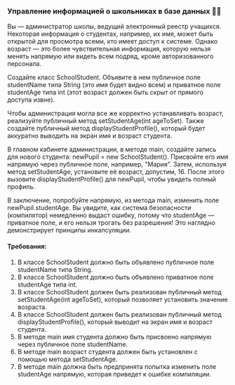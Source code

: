 
### Управление информацией о школьниках в базе данных 👩‍🎓

Вы — администратор школы, ведущий электронный реестр учащихся. Некоторая информация о студентах, например, их имя, может быть открытой для просмотра всеми, кто имеет доступ к системе. Однако возраст — это более чувствительная информация, которую нельзя менять напрямую или видеть всем подряд, кроме авторизованного персонала.

Создайте класс SchoolStudent. Объявите в нем публичное поле studentName типа String (это имя будет видно всем) и приватное поле studentAge типа int (этот возраст должен быть скрыт от прямого доступа извне).

Чтобы администрация могла все же корректно устанавливать возраст, реализуйте публичный метод setStudentAge(int ageToSet). Также создайте публичный метод displayStudentProfile(), который будет аккуратно выводить на экран имя и возраст студента.

В главном кабинете администрации, в методе main, создайте запись для нового студента: newPupil = new SchoolStudent(). Присвойте его имя напрямую через публичное поле, например, "Мария". Затем, используя метод setStudentAge, установите её возраст, допустим, 16. После этого вызовите displayStudentProfile() для newPupil, чтобы увидеть полный профиль.

В заключение, попробуйте напрямую, из метода main, изменить поле newPupil.studentAge. Вы увидите, как система безопасности (компилятор) немедленно выдаст ошибку, потому что studentAge — приватное поле, и его нельзя трогать без разрешения! Это наглядно демонстрирует принципы инкапсуляции.

#### Требования:
1. В классе SchoolStudent должно быть объявлено публичное поле studentName типа String.
2. В классе SchoolStudent должно быть объявлено приватное поле studentAge типа int.
3. В классе SchoolStudent должен быть реализован публичный метод setStudentAge(int ageToSet), который позволяет установить значение возраста.
4. В классе SchoolStudent должен быть реализован публичный метод displayStudentProfile(), который выводит на экран имя и возраст студента.
5. В методе main имя студента должно быть присвоено напрямую через публичное поле studentName.
6. В методе main возраст студента должен быть установлен с помощью метода setStudentAge.
7. В методе main должна быть предпринята попытка изменить поле studentAge напрямую, которая приведет к ошибке компиляции.